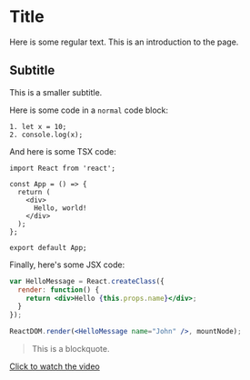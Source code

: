 # Title

Here is some regular text. This is an introduction to the page.

## Subtitle

This is a smaller subtitle.

Here is some code in a `normal` code block:

```
1. let x = 10;
2. console.log(x);

```

And here is some TSX code:

```tsx
import React from 'react';

const App = () => {
  return (
    <div>
      Hello, world!
    </div>
  );
};

export default App;

```

Finally, here's some JSX code:

```jsx
var HelloMessage = React.createClass({
  render: function() {
    return <div>Hello {this.props.name}</div>;
  }
});

ReactDOM.render(<HelloMessage name="John" />, mountNode);

```
> This is a blockquote.

[Click to watch the video](https://www.youtube.com/watch?v=YHCKNwnQmdA)